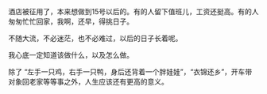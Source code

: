 酒店被征用了，本来想做到15号以后的。有的人留下值班儿，工资还挺高。有的人匆匆忙忙回家，我啊，还早，得挑日子。

不随大流，不必迷茫，也不必难过，以后的日子长着呢。

我心底一定知道该做什么，以及怎么做。

除了 “左手一只鸡，右手一只鸭，身后还背着一个胖娃娃”，“衣锦还乡”，开车带对象回老家等等事之外，人生应该还有更高的意义。
